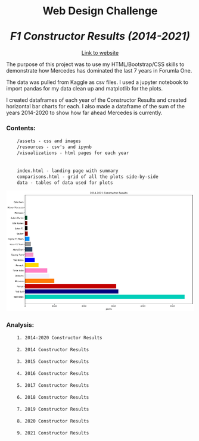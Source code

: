 <h1 align="center">Web Design Challenge <br /><br /> <i>F1 Constructor Results (2014-2021)</i></h1>

<p align="center"><a href="https://rb25s13.github.io/mercedes-f1-hybrid-era/">Link to website</a></p>

<p>The purpose of this project was to use my HTML/Bootstrap/CSS skills to demonstrate how Mercedes has dominated the last 7 years in Forumla One.

The data was pulled from Kaggle as csv files. I used a jupyter notebook to import pandas for my data clean up and matplotlib for the plots.

I created dataframes of each year of the Constructor Results and created horizontal bar charts for each. I also made a dataframe of the sum of the years 2014-2020 to show how far ahead Mercedes is currently.</p>
							
### Contents:

        /assets - css and images
        /resources - csv's and ipynb 
        /visualizations - html pages for each year


        index.html - landing page with summary
        comparisons.html - grid of all the plots side-by-side
        data - tables of data used for plots


<img src="assets/images/2014_2021_Constructor_Results.png">
		
        


### Analysis:
	
        1. 2014-2020 Constructor Results

        2. 2014 Constructor Results

        3. 2015 Constructor Results

        4. 2016 Constructor Results

        5. 2017 Constructor Results

        6. 2018 Constructor Results

        7. 2019 Constructor Results
        
        8. 2020 Constructor Results

        9. 2021 Constructor Results
        